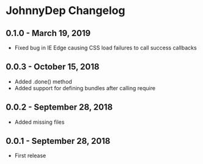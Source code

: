 # JohnnyDep Changelog

## 0.1.0 - March 19, 2019

* Fixed bug in IE Edge causing CSS load failures to call success callbacks

## 0.0.3 - October 15, 2018

* Added .done() method
* Added support for defining bundles after calling require

## 0.0.2 - September 28, 2018

* Added missing files

## 0.0.1 - September 28, 2018

* First release
